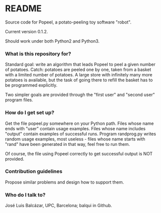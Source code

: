 # README #

Source code for Popeel, a potato-peeling toy software "robot".

Current version 0.1.2.

Should work under both Python2 and Python3.

### What is this repository for? ###

Standard goal: write an algorithm that leads Popeel to peel a
given number of potatoes. Catch: potatoes are peeled one by one,
taken from a basket with a limited number of potatoes. A large
store with infinitely many more potatoes is available, but the
task of going there to refill the basket has to be programmed
explicitly.

Two simpler goals are provided through the "first user" and
"second user" program files.

### How do I get set up? ###

Get the file popeel.py somewhere on your Python path. Files
whose name ends with "user" contain usage examples. Files 
whose name includes "output" contain examples of successful
runs. Program randprog.py writes random usage examples, most
useless - files whose name starts with "rand" have been
generated in that way, feel free to run them.

Of course, the file using Popeel correctly to get successful
output is NOT provided.

### Contribution guidelines ###

Propose similar problems and design how to support them.

### Who do I talk to? ###

José Luis Balcázar, UPC, Barcelona; balqui in Github.
